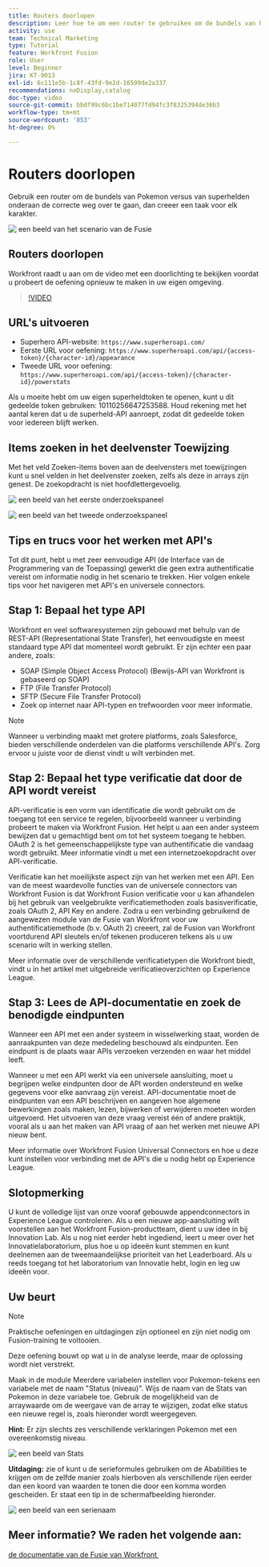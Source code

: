 ```yaml
---
title: Routers doorlopen
description: Leer hoe te om een router te gebruiken om de bundels van Pokemon vs. superheroes onderaan de correcte weg in  [!DNL Adobe Workfront Fusion] over te gaan.
activity: use
team: Technical Marketing
type: Tutorial
feature: Workfront Fusion
role: User
level: Beginner
jira: KT-9013
exl-id: 6c111e5b-1c8f-43fd-9e2d-16599de2a337
recommendations: noDisplay,catalog
doc-type: video
source-git-commit: bbdf99c6bc1be714077fd94fc3f8325394de36b3
workflow-type: tm+mt
source-wordcount: '853'
ht-degree: 0%

---
```


# Routers doorlopen

Gebruik een router om de bundels van Pokemon versus van superhelden onderaan de correcte weg over te gaan, dan creeer een taak voor elk karakter.

![&#x200B; een beeld van het scenario van de Fusie &#x200B;](assets/universal-connectors-and-routing-2.png)

## Routers doorlopen

Workfront raadt u aan om de video met een doorlichting te bekijken voordat u probeert de oefening opnieuw te maken in uw eigen omgeving.

>[!VIDEO](https://video.tv.adobe.com/v/335272/?quality=12&learn=on&enablevpops=1)

## URL&#39;s uitvoeren

* Superhero API-website: `https://www.superheroapi.com/`
* Eerste URL voor oefening: `https://www.superheroapi.com/api/{access-token}/{character-id}/appearance`
* Tweede URL voor oefening: `https://www.superheroapi.com/api/{access-token}/{character-id}/powerstats`

Als u moeite hebt om uw eigen superheldtoken te openen, kunt u dit gedeelde token gebruiken: 10110256647253588. Houd rekening met het aantal keren dat u de superheld-API aanroept, zodat dit gedeelde token voor iedereen blijft werken.



## Items zoeken in het deelvenster Toewijzing

Met het veld Zoeken-items boven aan de deelvensters met toewijzingen kunt u snel velden in het deelvenster zoeken, zelfs als deze in arrays zijn genest. De zoekopdracht is niet hoofdlettergevoelig.

![&#x200B; een beeld van het eerste onderzoekspaneel &#x200B;](assets/universal-connectors-and-routing-3.png)

![&#x200B; een beeld van het tweede onderzoekspaneel &#x200B;](assets/universal-connectors-and-routing-4.png)

## Tips en trucs voor het werken met API&#39;s

Tot dit punt, hebt u met zeer eenvoudige API (de Interface van de Programmering van de Toepassing) gewerkt die geen extra authentificatie vereist om informatie nodig in het scenario te trekken. Hier volgen enkele tips voor het navigeren met API&#39;s en universele connectors.

## Stap 1: Bepaal het type API

Workfront en veel softwaresystemen zijn gebouwd met behulp van de REST-API (Representational State Transfer), het eenvoudigste en meest standaard type API dat momenteel wordt gebruikt. Er zijn echter een paar andere, zoals:

* SOAP (Simple Object Access Protocol) (Bewijs-API van Workfront is gebaseerd op SOAP)
* FTP (File Transfer Protocol)
* SFTP (Secure File Transfer Protocol)
* Zoek op internet naar API-typen en trefwoorden voor meer informatie.

>[!NOTE]
>
>Wanneer u verbinding maakt met grotere platforms, zoals Salesforce, bieden verschillende onderdelen van die platforms verschillende API&#39;s. Zorg ervoor u juiste voor de dienst vindt u wilt verbinden met.

## Stap 2: Bepaal het type verificatie dat door de API wordt vereist

API-verificatie is een vorm van identificatie die wordt gebruikt om de toegang tot een service te regelen, bijvoorbeeld wanneer u verbinding probeert te maken via Workfront Fusion. Het helpt u aan een ander systeem bewijzen dat u gemachtigd bent om tot het systeem toegang te hebben. OAuth 2 is het gemeenschappelijkste type van authentificatie die vandaag wordt gebruikt. Meer informatie vindt u met een internetzoekopdracht over API-verificatie.

Verificatie kan het moeilijkste aspect zijn van het werken met een API. Een van de meest waardevolle functies van de universele connectors van Workfront Fusion is dat Workfront Fusion verificatie voor u kan afhandelen bij het gebruik van veelgebruikte verificatiemethoden zoals basisverificatie, zoals OAuth 2, API Key en andere. Zodra u een verbinding gebruikend de aangewezen module van de Fusie van Workfront voor uw authentificatiemethode (b.v. OAuth 2) creeert, zal de Fusion van Workfront voortdurend API sleutels en/of tekenen produceren telkens als u uw scenario wilt in werking stellen.

Meer informatie over de verschillende verificatietypen die Workfront biedt, vindt u in het artikel met uitgebreide verificatieoverzichten op Experience League.

## Stap 3: Lees de API-documentatie en zoek de benodigde eindpunten

Wanneer een API met een ander systeem in wisselwerking staat, worden de aanraakpunten van deze mededeling beschouwd als eindpunten. Een eindpunt is de plaats waar APIs verzoeken verzenden en waar het middel leeft.

Wanneer u met een API werkt via een universele aansluiting, moet u begrijpen welke eindpunten door de API worden ondersteund en welke gegevens voor elke aanvraag zijn vereist. API-documentatie moet de eindpunten van een API beschrijven en aangeven hoe algemene bewerkingen zoals maken, lezen, bijwerken of verwijderen moeten worden uitgevoerd. Het uitvoeren van deze vraag vereist één of andere praktijk, vooral als u aan het maken van API vraag of aan het werken met nieuwe API nieuw bent.

Meer informatie over Workfront Fusion Universal Connectors en hoe u deze kunt instellen voor verbinding met de API&#39;s die u nodig hebt op Experience League.

## Slotopmerking

U kunt de volledige lijst van onze vooraf gebouwde appendconnectors in Experience League controleren. Als u een nieuwe app-aansluiting wilt voorstellen aan het Workfront Fusion-productteam, dient u uw idee in bij Innovation Lab. Als u nog niet eerder hebt ingediend, leert u meer over het Innovatielaboratorium, plus hoe u op ideeën kunt stemmen en kunt deelnemen aan de tweemaandelijkse prioriteit van het Leaderboard. Als u reeds toegang tot het laboratorium van Innovatie hebt, login en leg uw ideeën voor.

## Uw beurt

>[!NOTE]
>
>Praktische oefeningen en uitdagingen zijn optioneel en zijn niet nodig om Fusion-training te voltooien.

Deze oefening bouwt op wat u in de analyse leerde, maar de oplossing wordt niet verstrekt.

Maak in de module Meerdere variabelen instellen voor Pokemon-tekens een variabele met de naam &quot;Status (niveau)&quot;. Wijs de naam van de Stats van Pokemon in deze variabele toe. Gebruik de mogelijkheid van de arraywaarde om de weergave van de array te wijzigen, zodat elke status een nieuwe regel is, zoals hieronder wordt weergegeven.

**Hint:** Er zijn slechts zes verschillende verklaringen Pokemon met een overeenkomstig niveau.

![&#x200B; een beeld van Stats &#x200B;](assets/universal-connectors-and-routing-5.png)

**Uitdaging:** zie of kunt u de serieformules gebruiken om de Ababilities te krijgen om de zelfde manier zoals hierboven als verschillende rijen eerder dan een koord van waarden te tonen die door een komma worden gescheiden. Er staat een tip in de schermafbeelding hieronder.

![&#x200B; een beeld van een serienaam &#x200B;](assets/universal-connectors-and-routing-6.png)

## Meer informatie? We raden het volgende aan:

[&#x200B; de documentatie van de Fusie van Workfront &#x200B;](https://experienceleague.adobe.com/en/docs/workfront-fusion/using/get-started-with-fusion/understand-workfront-fusion/workfront-fusion-overview)
